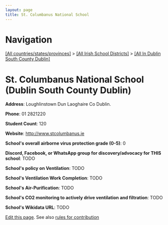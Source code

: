 ```yaml
---
layout: page
title: St. Columbanus National School
---
```

# Navigation

[[All countries/states/provinces]](../../..) > [[All Irish School Districts]](../..) > [[All In Dublin South County Dublin]](..)

# St. Columbanus National School (Dublin South County Dublin)

**Address**: Loughlinstown Dun Laoghaire Co Dublin.

**Phone**: 01 2821220

**Student Count**: 120

**Website**: <http://www.stcolumbanus.ie>

**School's overall airborne virus protection grade (0-5)**: 0

**Discord, Facebook, or WhatsApp group for discovery/advocacy for THIS school**: TODO

**School's policy on Ventilation**: TODO

**School's Ventilation Work Completion**: TODO

**School's Air-Purification**: TODO

**School's CO2 monitoring to actively drive ventilation and filtration**: TODO

**School's Wikidata URL**: TODO


[Edit this page](https://github.com/ventilate-schools/Ireland/edit/main/./Dublin_South_County_Dublin/St._Columbanus_National_School.md). See also [rules for contribution](../../../contribution-rules/)